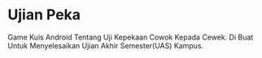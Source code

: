 # Ujian Peka

Game Kuis Android Tentang Uji Kepekaan Cowok Kepada Cewek.
Di Buat Untuk Menyelesaikan Ujian Akhir Semester(UAS) Kampus.
